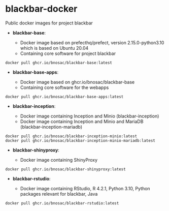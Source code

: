 # blackbar-docker

Public docker images for project blackbar

- **blackbar-base**:  

   - Docker image based on prefecthq/prefect, version 2.15.0-python3.10 which is based on Ubuntu 20.04
   - Containing core software for project blackbar

```
docker pull ghcr.io/bnosac/blackbar-base:latest
```

- **blackbar-base-apps**:  

   - Docker image based on ghcr.io/bnosac/blackbar-base
   - Containing core software for the webapps

```
docker pull ghcr.io/bnosac/blackbar-base-apps:latest
```

- **blackbar-inception**:  

   - Docker image containing Inception and Minio (blackbar-inception)
   - Docker image containing Inception and Minio and MariaDB (blackbar-inception-mariadb)

```
docker pull ghcr.io/bnosac/blackbar-inception-minio:latest
docker pull ghcr.io/bnosac/blackbar-inception-minio-mariadb:latest
```


- **blackbar-shinyproxy**:  

   - Docker image containing ShinyProxy 

```
docker pull ghcr.io/bnosac/blackbar-shinyproxy:latest
```

- **blackbar-rstudio**:  

   - Docker image containing RStudio, R 4.2.1, Python 3.10, Python packages relevant for blackbar, Java 

```
docker pull ghcr.io/bnosac/blackbar-rstudio:latest
```

